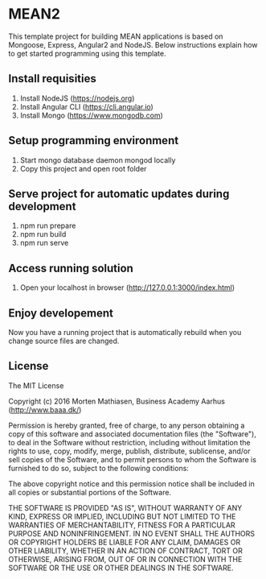 # MEAN2

This template project for building MEAN applications is based on Mongoose, Express, Angular2 and NodeJS. Below instructions explain how to get started programming using this template.

## Install requisities
1. Install NodeJS (https://nodejs.org)
2. Install Angular CLI (https://cli.angular.io)
3. Install Mongo (https://www.mongodb.com)

## Setup programming environment
1. Start mongo database daemon mongod locally
2. Copy this project and open root folder

## Serve project for automatic updates during development
1. npm run prepare
2. npm run build
3. npm run serve

## Access running solution
1. Open your localhost in browser (http://127.0.0.1:3000/index.html)

## Enjoy developement
Now you have a running project that is automatically rebuild when you change source files are changed.

## License

The MIT License

Copyright (c) 2016 Morten Mathiasen, Business Academy Aarhus (http://www.baaa.dk/)

Permission is hereby granted, free of charge, to any person obtaining a copy
of this software and associated documentation files (the "Software"), to deal
in the Software without restriction, including without limitation the rights
to use, copy, modify, merge, publish, distribute, sublicense, and/or sell
copies of the Software, and to permit persons to whom the Software is
furnished to do so, subject to the following conditions:

The above copyright notice and this permission notice shall be included in
all copies or substantial portions of the Software.

THE SOFTWARE IS PROVIDED "AS IS", WITHOUT WARRANTY OF ANY KIND, EXPRESS OR
IMPLIED, INCLUDING BUT NOT LIMITED TO THE WARRANTIES OF MERCHANTABILITY,
FITNESS FOR A PARTICULAR PURPOSE AND NONINFRINGEMENT. IN NO EVENT SHALL THE
AUTHORS OR COPYRIGHT HOLDERS BE LIABLE FOR ANY CLAIM, DAMAGES OR OTHER
LIABILITY, WHETHER IN AN ACTION OF CONTRACT, TORT OR OTHERWISE, ARISING FROM,
OUT OF OR IN CONNECTION WITH THE SOFTWARE OR THE USE OR OTHER DEALINGS IN
THE SOFTWARE.
